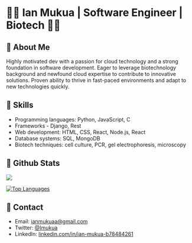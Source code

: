 
👨‍💻 Ian Mukua | Software Engineer | Biotech 👨‍🔬
============================================================

📝 About Me
-----------

Highly motivated dev with a passion for cloud technology and a strong foundation in software
development. Eager to leverage biotechnology background and newfound cloud expertise to contribute to
innovative solutions. Proven ability to thrive in fast-paced environments and adapt to new technologies quickly.



🌱 Skills
---------

-   Programming languages: Python, JavaScript, C
-   Frameworks - Django, Rest
-   Web development: HTML, CSS, React, Node.js, React
-   Database systems: SQL, MongoDB
-   Biotech techniques: cell culture, PCR, gel electrophoresis, microscopy

📧 Github Stats
----------


<a href="http://www.github.com/Imukua"><img src="https://github-readme-streak-stats.herokuapp.com/?user=Imukua&stroke=ffffff&background=1c1917&ring=a855f7&fire=a855f7&currStreakNum=ffffff&currStreakLabel=a855f7&sideNums=ffffff&sideLabels=ffffff&dates=ffffff&hide_border=true" /></a>

<a href="https://github.com/Imukua" align="left"><img src="https://github-readme-stats.vercel.app/api/top-langs/?username=Imukua&langs_count=5&title_color=a855f7&text_color=ffffff&icon_color=0891b2&bg_color=1c1917&hide_border=true&locale=en&custom_title=Top%20%Languages" alt="Top Languages" /></a>


📧 Contact
----------

-   Email: <ianmukuaa@gmail.com>
-   Twitter: [@Imukua](https://twitter.com/I_mukua)
-   LinkedIn: [linkedin.com/in/ian-mukua-b78484261](https://www.linkedin.com/in/ian-mukua-b78484261/)
<div width="100%" align="center"></div><br /><br /><br /><br /><br /><br /><br />
